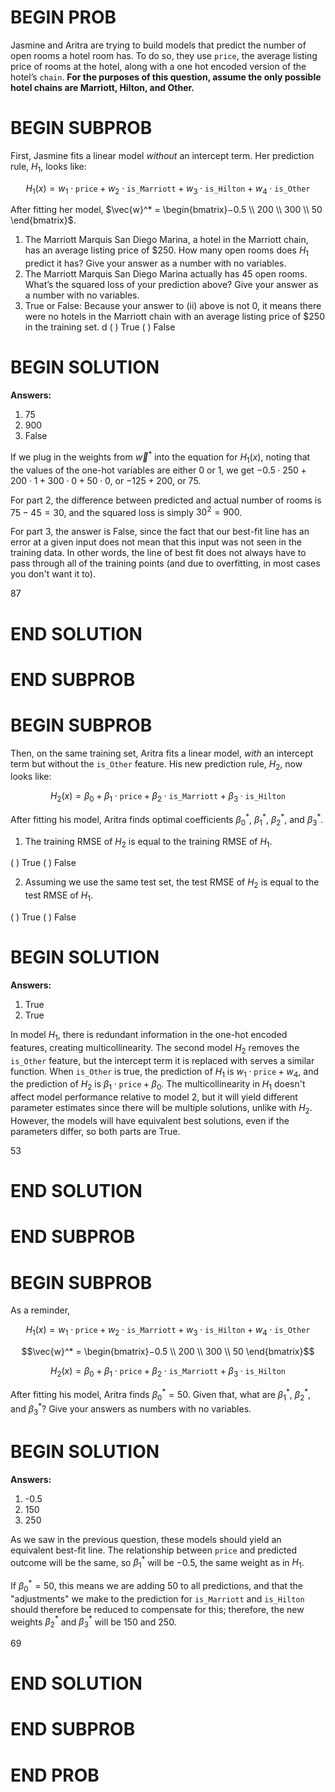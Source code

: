 # BEGIN PROB

Jasmine and Aritra are trying to build models that predict the number of open rooms a hotel room has. To do so, they use `price`, the average listing price of rooms at the hotel, along with a one hot encoded version of the hotel’s `chain`. **For the purposes of this question, assume the only possible hotel chains are Marriott, Hilton, and Other.**

# BEGIN SUBPROB

First, Jasmine fits a linear model *without* an intercept term. Her prediction rule, $H_1$, looks like:

$$H_{1}(x) = w_1 \cdot \texttt{price} + w_2 \cdot \texttt{is\_Marriott} + w_3 \cdot \texttt{is\_Hilton} + w_4 \cdot \texttt{is\_Other}$$

After fitting her model, $\vec{w}^* = \begin{bmatrix}−0.5 \\ 200 \\ 300 \\ 50 \end{bmatrix}$.

1. The Marriott Marquis San Diego Marina, a hotel in the Marriott chain, has an average listing price of $250.  How many open rooms does $H_1$ predict it has? Give your answer as a number with no variables.
2. The Marriott Marquis San Diego Marina actually has 45 open rooms. What’s the squared loss of your prediction above? Give your answer as a number with no variables.
3. True or False: Because your answer to (ii) above is not 0, it means there were no hotels in the Marriott chain with an average listing price of $250 in the training set.
 d
( ) True
( ) False

# BEGIN SOLUTION

**Answers:**

1. 75
2. 900
3. False

If we plug in the weights from $\vec{w}^*$ into the equation for $H_1(x)$, noting that the values of the one-hot variables are either 0 or 1, we get $-0.5 \cdot 250 + 200 \cdot 1 + 300 \cdot 0 + 50 \cdot 0$, or $-125 + 200$, or 75.

For part 2, the difference between predicted and actual number of rooms is $75 - 45 = 30$, and the squared loss is simply $30^2 = 900$.

For part 3, the answer is False, since the fact that our best-fit line has an error at a given input does not mean that this input was not seen in the training data. In other words, the line of best fit does not always have to pass through all of the training points (and due to overfitting, in most cases you don't want it to).

<average>87</average>

# END SOLUTION

# END SUBPROB

# BEGIN SUBPROB

Then, on the same training set, Aritra fits a linear model, *with* an intercept term but without the `is_Other` feature. His new prediction rule, $H_2$, now looks like:

$$H_2(x) = \beta_0 + \beta_1 \cdot \texttt{price} + \beta_2 \cdot \texttt{is\_Marriott} + \beta_3 \cdot \texttt{is\_Hilton}$$

After fitting his model, Aritra finds optimal coefficients $\beta_{0}^{*}$, $\beta_{1}^{*}$, $\beta_{2}^{*}$, and $\beta_{3}^{*}$.

1. The training RMSE of $H_2$ is equal to the training RMSE of $H_1$.

( ) True
( ) False

2. Assuming we use the same test set, the test RMSE of $H_2$ is equal to the test RMSE of $H_1$.

( ) True
( ) False

# BEGIN SOLUTION

**Answers:**

1. True
2. True

In model $H_1$, there is redundant information in the one-hot encoded features, creating multicollinearity. The second model $H_2$ removes the `is_Other` feature, but the intercept term it is replaced with serves a similar function. When `is_Other` is true, the prediction of $H_1$ is $w_1 \cdot \texttt{price} + w_4$, and the prediction of $H_2$ is $\beta_1 \cdot \texttt{price} + \beta_0$. The multicollinearity in $H_1$ doesn't affect model performance relative to model 2, but it will yield different parameter estimates since there will be multiple solutions, unlike with $H_2$. However, the models will have equivalent best solutions, even if the parameters differ, so both parts are True.

<average>53</average>

# END SOLUTION

# END SUBPROB

# BEGIN SUBPROB

As a reminder, 

$$H_{1}(x) = w_1 \cdot \texttt{price} + w_2 \cdot \texttt{is\_Marriott} + w_3 \cdot \texttt{is\_Hilton} + w_4 \cdot \texttt{is\_Other}$$

$$\vec{w}^* = \begin{bmatrix}−0.5 \\ 200 \\ 300 \\ 50 \end{bmatrix}$$

$$H_2(x) = \beta_0 + \beta_1 \cdot \texttt{price} + \beta_2 \cdot \texttt{is\_Marriott} + \beta_3 \cdot \texttt{is\_Hilton}$$

After fitting his model, Aritra finds $\beta_{0}^{*} = 50.$ Given that, what are $\beta_{1}^{*}$, $\beta_{2}^{*}$, and $\beta_{3}^{*}$? Give your answers as numbers with no variables.

# BEGIN SOLUTION

**Answers:**

1. -0.5
2. 150
3. 250

As we saw in the previous question, these models should yield an equivalent best-fit line. The relationship between `price` and predicted outcome will be the same, so $\beta_{1}^{*}$ will be $-0.5$, the same weight as in $H_1$.

If $\beta_{0}^{*} = 50$, this means we are adding 50 to all predictions, and that the "adjustments" we make to the prediction for `is_Marriott` and `is_Hilton` should therefore be reduced to compensate for this; therefore, the new weights $\beta_{2}^{*}$ and $\beta_{3}^{*}$ will be 150 and 250.

<average>69</average>

# END SOLUTION

# END SUBPROB

# END PROB